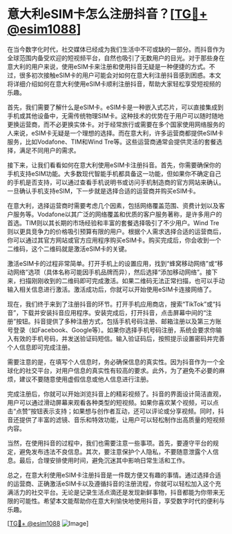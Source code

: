 # 意大利eSIM卡怎么注册抖音？[[TG💪+ @esim1088](https://t.me/s/esim1088)]

在当今数字化时代，社交媒体已经成为我们生活中不可或缺的一部分。而抖音作为全球范围内备受欢迎的短视频平台，自然也吸引了无数用户的目光。对于那些身在意大利的用户来说，使用eSIM卡来注册和使用抖音无疑是一种便捷的方式。不过，很多初次接触eSIM卡的用户可能会对如何在意大利注册抖音感到困惑。本文将详细介绍如何在意大利使用eSIM卡顺利注册抖音，帮助大家轻松享受短视频的乐趣。

首先，我们需要了解什么是eSIM卡。eSIM卡是一种嵌入式芯片，可以直接集成到手机或其他设备中，无需传统物理SIM卡。这种技术的优势在于用户可以随时随地更换运营商，而不必更换实体卡。对于经常旅行或需要在多个国家使用网络服务的人来说，eSIM卡无疑是一个理想的选择。而在意大利，许多运营商都提供eSIM卡服务，比如Vodafone、TIM和Wind Tre等。这些运营商通常会提供灵活的套餐选择，满足不同用户的需求。

接下来，让我们看看如何在意大利使用eSIM卡注册抖音。首先，你需要确保你的手机支持eSIM功能。大多数现代智能手机都具备这一功能，但如果你不确定自己的手机是否支持，可以通过查看手机说明书或访问手机制造商的官方网站来确认。一旦确认手机支持eSIM，下一步就是选择合适的运营商并购买eSIM卡。

在意大利，选择运营商时需要考虑几个因素，包括网络覆盖范围、资费计划以及客户服务等。Vodafone以其广泛的网络覆盖和优质的客户服务著称，是许多用户的首选。TIM则以其长期的市场经验和丰富的套餐选择吸引了不少用户。Wind Tre则以更具竞争力的价格吸引预算有限的用户。根据个人需求选择合适的运营商后，你可以通过其官方网站或官方应用程序购买eSIM卡。购买完成后，你会收到一个二维码，这个二维码就是激活eSIM卡的关键。

激活eSIM卡的过程非常简单。打开手机上的设置应用，找到“蜂窝移动网络”或“移动网络”选项（具体名称可能因手机品牌而异），然后选择“添加移动网络”。接下来，扫描刚刚收到的二维码即可完成激活。如果二维码无法正常扫描，也可以手动输入相关信息进行激活。激活成功后，你就可以开始使用eSIM卡连接网络了。

现在，我们终于来到了注册抖音的环节。打开手机应用商店，搜索“TikTok”或“抖音”，下载并安装抖音应用程序。安装完成后，打开抖音，点击屏幕中间的“注册”按钮。抖音提供了多种注册方式，包括手机号码注册、邮箱注册以及第三方账号登录（如Facebook、Google等）。如果你选择手机号码注册，系统会要求你输入有效的手机号码，并发送验证码短信。输入验证码后，按照提示设置密码并完善个人信息即可完成注册。

需要注意的是，在填写个人信息时，务必确保信息的真实性。因为抖音作为一个全球化的社交平台，对用户信息的真实性有较高的要求。此外，为了避免不必要的麻烦，建议不要随意使用虚假信息或他人信息进行注册。

完成注册后，你就可以开始浏览抖音上的精彩视频了。抖音的界面设计简洁直观，用户可以通过滑动屏幕来观看各种类型的短视频。如果你喜欢某个视频，可以点击“点赞”按钮表示支持；如果想与创作者互动，还可以评论或分享视频。同时，抖音还提供了丰富的滤镜、音乐和特效功能，让用户可以轻松制作出高质量的短视频内容。

当然，在使用抖音的过程中，我们也需要注意一些事项。首先，要遵守平台的规定，避免发布违法不良信息。其次，要注意保护个人隐私，不要随意泄露个人信息。最后，合理安排使用时间，避免沉迷其中影响日常生活和工作。

总之，在意大利使用eSIM卡注册抖音是一件既方便又有趣的事情。通过选择合适的运营商、正确激活eSIM卡以及遵循抖音的注册流程，你就可以轻松加入这个充满活力的社交平台。无论是记录生活点滴还是发现新鲜事物，抖音都能为你带来无限的可能性。希望本文能帮助你在意大利愉快地使用抖音，享受数字时代的便利与乐趣。

[[TG💪+ @esim1088](https://t.me/s/esim1088) ![Image](https://i.postimg.cc/4NQfJmqS/Snipaste-2025-05-13-00-14-12.png)]